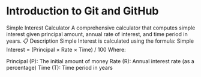 # Introduction to Git and GitHub

Simple Interest Calculator
A comprehensive calculator that computes simple interest given principal amount, annual rate of interest, and time period in years.
📋 Description
Simple Interest is calculated using the formula:
Simple Interest = (Principal × Rate × Time) / 100
Where:

Principal (P): The initial amount of money
Rate (R): Annual interest rate (as a percentage)
Time (T): Time period in years
